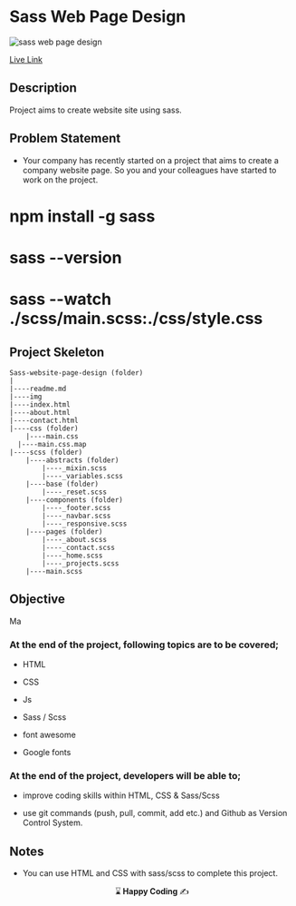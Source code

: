 #  Sass Web Page Design


![sass web page design](https://github.com/kaplanh/Travel_Web_Page_with-sass/assets/101884444/b64e561a-8161-438a-b4c5-06a1933f3d6e)

[Live Link](https://kaplanh.github.io/Travel_Web_Page_with-sass/)
## Description

Project aims to create website site using sass.

## Problem Statement

- Your company has recently started on a project that aims to create a company website page. So you and your colleagues have started to work on the project.

# npm install -g sass
# sass --version
# sass --watch ./scss/main.scss:./css/style.css

## Project Skeleton 

```
Sass-website-page-design (folder)
|
|----readme.md             
|----img           
|----index.html  
|----about.html
|----contact.html
|----css (folder)   
	|----main.css  
  |----main.css.map  
|----scss (folder)   
	|----abstracts (folder) 
		|----_mixin.scss 
		|----_variables.scss 
	|----base (folder) 
		|----_reset.scss               
	|----components (folder) 
		|----_footer.scss 
		|----_navbar.scss 
		|----_responsive.scss 
	|----pages (folder) 
		|----_about.scss 
		|----_contact.scss 
		|----_home.scss 
		|----_projects.scss 
	|----main.scss  
``` 

## Objective

Ma

### At the end of the project, following topics are to be covered;

- HTML 

- CSS

- Js

- Sass / Scss

- font awesome

- Google fonts

### At the end of the project, developers will be able to;

- improve coding skills within HTML, CSS & Sass/Scss

- use git commands (push, pull, commit, add etc.) and Github as Version Control System.


## Notes

- You can use HTML and CSS with sass/scss to complete this project.



<p align="center"> ⌛<strong> Happy Coding </strong> ✍ </p>

